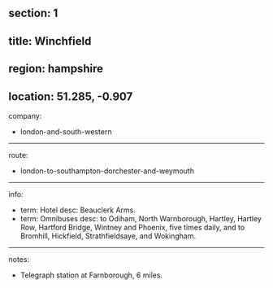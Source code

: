 ﻿section: 1
----
title: Winchfield
----
region: hampshire
----
location: 51.285, -0.907
----
company:
- london-and-south-western
----
route:
- london-to-southampton-dorchester-and-weymouth
----
info:
- term: Hotel
  desc: Beauclerk Arms.
- term: Omnibuses
  desc: to Odiham, North Warnborough, Hartley, Hartley Row, Hartford Bridge, Wintney and Phoenix, five times daily, and to Bromhill, Hickfield, Strathfieldsaye, and Wokingham.
----
notes:
- Telegraph station at Farnborough, 6 miles.
